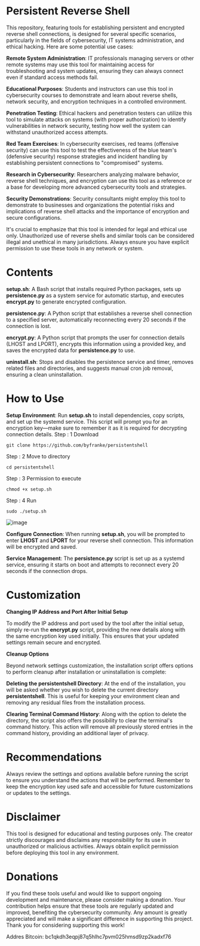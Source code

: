 # Persistent Reverse Shell

This repository, featuring tools for establishing persistent and encrypted reverse shell connections, is designed for several specific scenarios, particularly in the fields of cybersecurity, IT systems administration, and ethical hacking. Here are some potential use cases:

**Remote System Administration**: IT professionals managing servers or other remote systems may use this tool for maintaining access for troubleshooting and system updates, ensuring they can always connect even if standard access methods fail.

**Educational Purposes**: Students and instructors can use this tool in cybersecurity courses to demonstrate and learn about reverse shells, network security, and encryption techniques in a controlled environment.

**Penetration Testing**: Ethical hackers and penetration testers can utilize this tool to simulate attacks on systems (with proper authorization) to identify vulnerabilities in network security, testing how well the system can withstand unauthorized access attempts.

**Red Team Exercises**: In cybersecurity exercises, red teams (offensive security) can use this tool to test the effectiveness of the blue team's (defensive security) response strategies and incident handling by establishing persistent connections to "compromised" systems.

**Research in Cybersecurity**: Researchers analyzing malware behavior, reverse shell techniques, and encryption can use this tool as a reference or a base for developing more advanced cybersecurity tools and strategies.

**Security Demonstrations**: Security consultants might employ this tool to demonstrate to businesses and organizations the potential risks and implications of reverse shell attacks and the importance of encryption and secure configurations.

It's crucial to emphasize that this tool is intended for legal and ethical use only. Unauthorized use of reverse shells and similar tools can be considered illegal and unethical in many jurisdictions. Always ensure you have explicit permission to use these tools in any network or system.

# Contents
**setup.sh**: A Bash script that installs required Python packages, sets up **persistence.py** as a system service for automatic startup, and executes **encrypt.py** to generate encrypted configuration.

**persistence.py**: A Python script that establishes a reverse shell connection to a specified server, automatically reconnecting every 20 seconds if the connection is lost.

**encrypt.py**: A Python script that prompts the user for connection details (LHOST and LPORT), encrypts this information using a provided key, and saves the encrypted data for **persistence.py** to use.

**uninstall.sh**: Stops and disables the persistence service and timer, removes related files and directories, and suggests manual cron job removal, ensuring a clean uninstallation.

# How to Use
**Setup Environment**: Run **setup.sh** to install dependencies, copy scripts, and set up the systemd service. This script will prompt you for an encryption key—make sure to remember it as it is required for decrypting connection details.
Step : 1 Download

```
git clone https://github.com/byfranke/persistentshell
```
Step : 2 Move to directory
```
cd persistentshell
```
Step : 3 Permission to execute
```
chmod +x setup.sh
```
Step : 4 Run
```
sudo ./setup.sh
```

![image](https://github.com/byfranke/persistentshell/assets/131370932/05df01b5-7d41-41cf-9794-745e4813e00e)

**Configure Connection**: When running **setup.sh**, you will be prompted to enter **LHOST** and **LPORT** for your reverse shell connection. This information will be encrypted and saved.

**Service Management**: The **persistence.py** script is set up as a systemd service, ensuring it starts on boot and attempts to reconnect every 20 seconds if the connection drops.

# Customization
**Changing IP Address and Port After Initial Setup**

To modify the IP address and port used by the tool after the initial setup, simply re-run the **encrypt.py** script, providing the new details along with the same encryption key used initially. This ensures that your updated settings remain secure and encrypted.

**Cleanup Options**

Beyond network settings customization, the installation script offers options to perform cleanup after installation or uninstallation is complete:

**Deleting the persistentshell Directory**: At the end of the installation, you will be asked whether you wish to delete the current directory **persistentshell**. This is useful for keeping your environment clean and removing any residual files from the installation process.

**Clearing Terminal Command History**: Along with the option to delete the directory, the script also offers the possibility to clear the terminal's command history. This action will remove all previously stored entries in the command history, providing an additional layer of privacy.

# Recommendations

Always review the settings and options available before running the script to ensure you understand the actions that will be performed.
Remember to keep the encryption key used safe and accessible for future customizations or updates to the settings.

# Disclaimer
This tool is designed for educational and testing purposes only. The creator strictly discourages and disclaims any responsibility for its use in unauthorized or malicious activities. Always obtain explicit permission before deploying this tool in any environment.

# Donations

If you find these tools useful and would like to support ongoing development and maintenance, please consider making a donation. Your contribution helps ensure that these tools are regularly updated and improved, benefiting the cybersecurity community. Any amount is greatly appreciated and will make a significant difference in supporting this project. Thank you for considering supporting this work!

Addres Bitcoin: bc1qkdh3eqpj87q5hlhc7pvm025hmsd9zp2kadxf76
